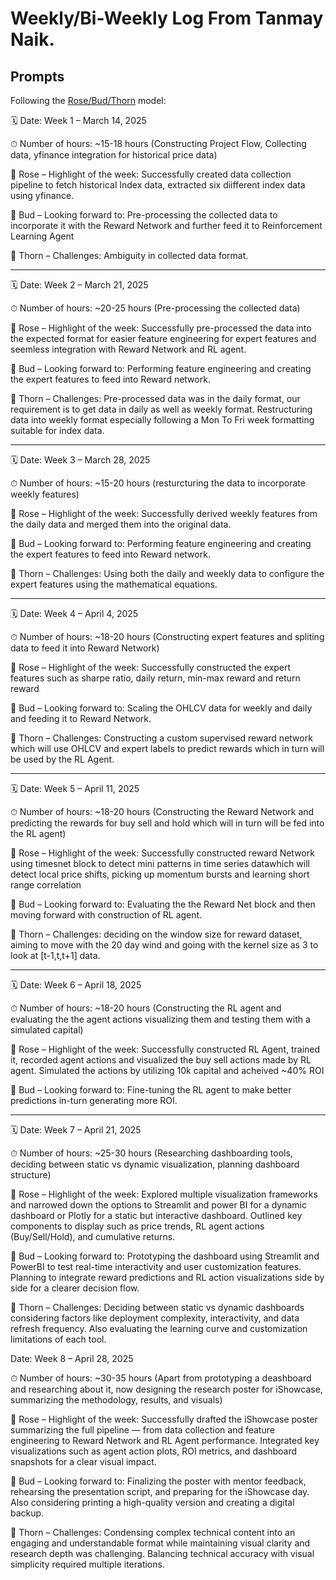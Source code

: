 # Weekly/Bi-Weekly Log From Tanmay Naik.

## Prompts
Following the [Rose/Bud/Thorn](https://www.panoramaed.com/blog/rose-bud-thorn-activity-and-worksheet#:~:text=%22Rose%2C%20Bud%2C%20Thorn%22%20is%20a%20mindful%20design%2D,day%2C%20week%2C%20or%20month.) model:

🗓 Date:
Week 1 – March 14, 2025

⏱ Number of hours:
~15-18 hours
(Constructing Project Flow, Collecting data, yfinance integration for historical price data)

🌹 Rose – Highlight of the week:
Successfully created data collection pipeline to fetch historical Index data, extracted six diifferent index data using yfinance.

🌱 Bud – Looking forward to:
Pre-processing the collected data to incorporate it with the Reward Network and further feed it to Reinforcement Learning Agent

🥀 Thorn – Challenges:
Ambiguity in collected data format.

---

🗓 Date:
Week 2 – March 21, 2025

⏱ Number of hours:
~20-25 hours
(Pre-processing the collected data)

🌹 Rose – Highlight of the week:
Successfully pre-processed the data into the expected format for easier feature engineering for expert features and seemless integration with Reward Network and RL agent.

🌱 Bud – Looking forward to:
Performing feature engineering and creating the expert features to feed into Reward network.

🥀 Thorn – Challenges:
Pre-processed data was in the daily format, our requirement is to get data in daily as well as weekly format. Restructuring data into weekly format especially following a Mon To Fri week formatting suitable for index data.

---

🗓 Date:
Week 3 – March 28, 2025

⏱ Number of hours:
~15-20 hours
(resturcturing the data to incorporate weekly features)

🌹 Rose – Highlight of the week:
Successfully derived weekly features from the daily data and merged them into the original data.

🌱 Bud – Looking forward to:
Performing feature engineering and creating the expert features to feed into Reward network.

🥀 Thorn – Challenges:
Using both the daily and weekly data to configure the expert features using the mathematical equations.

---

🗓 Date:
Week 4 – April 4, 2025

⏱ Number of hours:
~18-20 hours
(Constructing expert features and spliting data to feed it into Reward Network)

🌹 Rose – Highlight of the week:
Successfully constructed the expert features such as sharpe ratio, daily return, min-max reward and return reward

🌱 Bud – Looking forward to:
Scaling the OHLCV data for weekly and daily and feeding it to Reward Network.

🥀 Thorn – Challenges:
Constructing a custom supervised reward network which will use OHLCV and expert labels to predict rewards which in turn will be used by the RL Agent.

---

🗓 Date:
Week 5 – April 11, 2025

⏱ Number of hours:
~18-20 hours
(Constructing the Reward Network and predicting the rewards for buy sell and hold which will in turn will be fed into the RL agent)

🌹 Rose – Highlight of the week:
Successfully constructed reward Network using timesnet  block to detect mini patterns in time series datawhich will detect local price shifts, picking up momentum bursts
and learning short range correlation

🌱 Bud – Looking forward to:
Evaluating the the Reward Net block and then moving forward with construction of RL agent.

🥀 Thorn – Challenges:
deciding on the window size for reward dataset, aiming to move with the 20 day wind and going with the kernel size as 3 to look at [t-1,t,t+1] data.

---

🗓 Date:
Week 6 – April 18, 2025

⏱ Number of hours:
~18-20 hours
(Constructing the RL agent and evaluating the the agent actions visualizing them and testing them with a simulated capital)

🌹 Rose – Highlight of the week:
Successfully constructed RL Agent, trained it, recorded agent actions and visualized the buy sell actions made by RL agent. Simulated the actions by utilizing 10k capital and acheived ~40% ROI 

🌱 Bud – Looking forward to:
Fine-tuning the RL agent to make better predictions in-turn generating more ROI.

---

🗓 Date:
Week 7 – April 21, 2025

⏱ Number of hours:
~25-30 hours
(Researching dashboarding tools, deciding between static vs dynamic visualization, planning dashboard structure)

🌹 Rose – Highlight of the week:
Explored multiple visualization frameworks and narrowed down the options to Streamlit and power BI for a dynamic dashboard or Plotly for a static but interactive dashboard. Outlined key components to display such as price trends, RL agent actions (Buy/Sell/Hold), and cumulative returns.

🌱 Bud – Looking forward to:
Prototyping the dashboard using Streamlit and PowerBI to test real-time interactivity and user customization features. Planning to integrate reward predictions and RL action visualizations side by side for a clearer decision flow.

🥀 Thorn – Challenges:
Deciding between static vs dynamic dashboards considering factors like deployment complexity, interactivity, and data refresh frequency. Also evaluating the learning curve and customization limitations of each tool.

Date:
Week 8 – April 28, 2025

⏱ Number of hours:
~30-35 hours
(Apart from prototyping a deashboard and researching about it, now designing the research poster for iShowcase, summarizing the methodology, results, and visuals)

🌹 Rose – Highlight of the week:
Successfully drafted the iShowcase poster summarizing the full pipeline — from data collection and feature engineering to Reward Network and RL Agent performance. Integrated key visualizations such as agent action plots, ROI metrics, and dashboard snapshots for a clear visual impact.

🌱 Bud – Looking forward to:
Finalizing the poster with mentor feedback, rehearsing the presentation script, and preparing for the iShowcase day. Also considering printing a high-quality version and creating a digital backup.

🥀 Thorn – Challenges:
Condensing complex technical content into an engaging and understandable format while maintaining visual clarity and research depth was challenging. Balancing technical accuracy with visual simplicity required multiple iterations.
